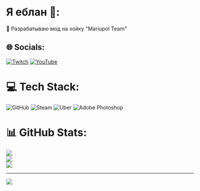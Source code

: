 # Я еблан 👋:
🔭 Разрабатываю мод на хойку "Mariupol Team"

## 🌐 Socials:
[![Twitch](https://img.shields.io/badge/Twitch-%239146FF.svg?logo=Twitch&logoColor=white)](https://twitch.tv/tanihejy) [![YouTube](https://img.shields.io/badge/YouTube-%23FF0000.svg?logo=YouTube&logoColor=white)](https://youtube.com/@@tanihejy) 

# 💻 Tech Stack:
![GitHub](https://img.shields.io/badge/github-%23121011.svg?style=for-the-badge&logo=github&logoColor=white) ![Steam](https://img.shields.io/badge/steam-%23000000.svg?style=for-the-badge&logo=steam&logoColor=white) ![Uber](https://img.shields.io/badge/Uber-%23000000.svg?style=for-the-badge&logo=Uber&logoColor=white) ![Adobe Photoshop](https://img.shields.io/badge/adobe%20photoshop-%2331A8FF.svg?style=for-the-badge&logo=adobe%20photoshop&logoColor=white)
# 📊 GitHub Stats:
![](https://github-readme-stats.vercel.app/api?username=tanihejy&theme=dark&hide_border=false&include_all_commits=false&count_private=false)<br/>
![](https://nirzak-streak-stats.vercel.app/?user=tanihejy&theme=dark&hide_border=false)<br/>
![](https://github-readme-stats.vercel.app/api/top-langs/?username=tanihejy&theme=dark&hide_border=false&include_all_commits=false&count_private=false&layout=compact)

---
[![](https://visitcount.itsvg.in/api?id=tanihejy&icon=0&color=0)](https://visitcount.itsvg.in)
